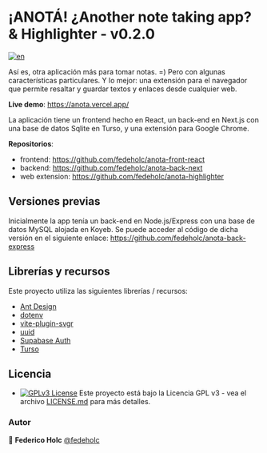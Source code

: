 # ¡ANOTÁ! ¿Another note taking app? & Highlighter - v0.2.0

[![en](https://img.shields.io/badge/lang-en-red.svg)](https://github.com/fedeholc/anota-back-next/blob/main/README.md)

Así es, otra aplicación más para tomar notas. =)
Pero con algunas características particulares. Y lo mejor: una extensión para el navegador que permite resaltar y guardar textos y enlaces desde cualquier web.

**Live demo**: <https://anota.vercel.app/>

La aplicación tiene un frontend hecho en React, un back-end en Next.js con una base de datos Sqlite en Turso, y una extensión para Google Chrome.

**Repositorios**:

- frontend: <https://github.com/fedeholc/anota-front-react>
- backend: <https://github.com/fedeholc/anota-back-next>
- web extension: <https://github.com/fedeholc/anota-highlighter>

## Versiones previas

Inicialmente la app tenía un back-end en Node.js/Express con una base de datos MySQL alojada en Koyeb. Se puede acceder al código de dicha versión en el siguiente enlace: <https://github.com/fedeholc/anota-back-express>

## Librerías y recursos

Este proyecto utiliza las siguientes librerías / recursos:

- [Ant Design](https://www.npmjs.com/package/antd)
- [dotenv](https://www.npmjs.com/package/dotenv)
- [vite-plugin-svgr](https://www.npmjs.com/package/vite-plugin-svgr)
- [uuid](https://www.npmjs.com/package/uuid)
- [Supabase Auth](https://supabase.com/docs/guides/auth)
- [Turso](https://turso.tech/)

## Licencia

- [![GPLv3 License](https://img.shields.io/badge/License-GPL%20v3-yellow.svg)](https://opensource.org/licenses/) Este proyecto está bajo la Licencia GPL v3 - vea el archivo [LICENSE.md](LICENSE.md) para más detalles.

### Autor

👤 **Federico Holc** [@fedeholc](https://github.com/fedeholc)
